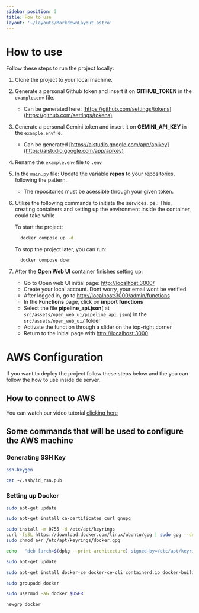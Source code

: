 ```yaml
---
sidebar_position: 3
title: How to use
layout: '~/layouts/MarkdownLayout.astro' 
---
```


# How to use

Follow these steps to run the project locally:

1. Clone the project to your local machine.

2. Generate a personal Github token and insert it on **GITHUB_TOKEN** in the `example.env` file.
    - Can be generated here: [https://github.com/settings/tokens](https://github.com/settings/tokens)

3. Generate a personal Gemini token and insert it on **GEMINI_API_KEY** in the `example.env`file.
    - Can be generated [https://aistudio.google.com/app/apikey](https://aistudio.google.com/app/apikey)

3. Rename the `example.env` file to `.env`

4. In the `main.py` file: Update the variable **repos** to your repositories, following the pattern. 
    - The repositories must be acessible through your given token.

5. Utilize the following commands to initiate the services.
    ps.: This, creating containers and setting up the environment inside the container, could take while

    To start the project:
    ```bash
      docker compose up -d
    ```

    To stop the project later, you can run:
    ```bash
      docker compose down
    ```

6. After the **Open Web UI** container finishes setting up:
    - Go to Open web UI initial page: [http://localhost:3000/](http://localhost:3000/)
    - Create your local account. Dont worry, your email wont be verified
    - After logged in, go to [http://localhost:3000/admin/functions](http://localhost:3000/admin/functions)
    - In the **Functions** page, click on **import functions**
    - Select the file **pipeline_api.json**( at `src/assets/open_web_ui/pipeline_api.json`) in the `src/assets/open_web_ui/` folder
    - Activate the function through a slider on the top-right corner
    - Return to the initial page with [http://localhost:3000](localhost:3000)

# AWS Configuration

If you want to deploy the project follow these steps below and the you can follow the how to use inside de server.

## How to connect to AWS 

You can watch our video tutorial [clicking here](https://drive.google.com/file/d/1k6P_njHA6KgJh8_ulI57ZGdd4S5V93Ob/view)

## Some commands that will be used to configure the AWS machine

### Generating SSH Key

```bash
ssh-keygen
```

```bash
cat ~/.ssh/id_rsa.pub
```

### Setting up Docker

```bash
sudo apt-get update
```

```bash
sudo apt-get install ca-certificates curl gnupg
```

```bash
sudo install -m 0755 -d /etc/apt/keyrings
curl -fsSL https://download.docker.com/linux/ubuntu/gpg | sudo gpg --dearmor -o /etc/apt/keyrings/docker.gpg
sudo chmod a+r /etc/apt/keyrings/docker.gpg
```

```bash
echo   "deb [arch=$(dpkg --print-architecture) signed-by=/etc/apt/keyrings/docker.gpg] https://download.docker.com/linux/ubuntu   $(. /etc/os-release && echo $VERSION_CODENAME) stable" |   sudo tee /etc/apt/sources.list.d/docker.list > /dev/null
```

```bash
sudo apt-get update
```

```bash
sudo apt-get install docker-ce docker-ce-cli containerd.io docker-buildx-plugin docker-compose-plugin
```

```bash
sudo groupadd docker
```

```bash
sudo usermod -aG docker $USER
```

```bash
newgrp docker
```
